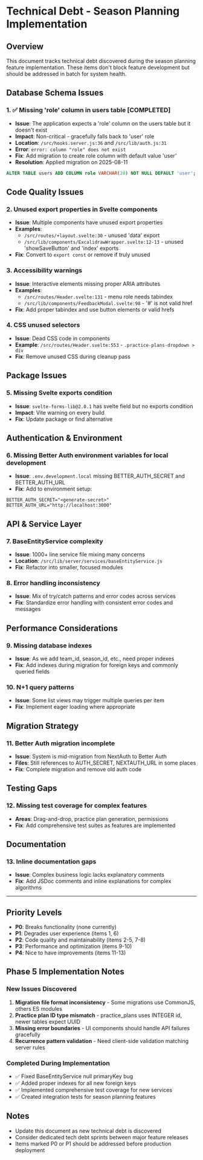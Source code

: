 # Technical Debt - Season Planning Implementation

## Overview
This document tracks technical debt discovered during the season planning feature implementation. These items don't block feature development but should be addressed in batch for system health.

## Database Schema Issues

### 1. ✅ Missing 'role' column in users table [COMPLETED]
- **Issue**: The application expects a 'role' column on the users table but it doesn't exist
- **Impact**: Non-critical - gracefully falls back to 'user' role
- **Location**: `/src/hooks.server.js:36` and `/src/lib/auth.js:31`
- **Error**: `error: column "role" does not exist`
- **Fix**: Add migration to create role column with default value 'user'
- **Resolution**: Applied migration on 2025-08-11
```sql
ALTER TABLE users ADD COLUMN role VARCHAR(20) NOT NULL DEFAULT 'user';
```

## Code Quality Issues

### 2. Unused export properties in Svelte components
- **Issue**: Multiple components have unused export properties
- **Examples**:
  - `/src/routes/+layout.svelte:30` - unused 'data' export
  - `/src/lib/components/ExcalidrawWrapper.svelte:12-13` - unused 'showSaveButton' and 'index' exports
- **Fix**: Convert to `export const` or remove if truly unused

### 3. Accessibility warnings
- **Issue**: Interactive elements missing proper ARIA attributes
- **Examples**:
  - `/src/routes/Header.svelte:131` - menu role needs tabindex
  - `/src/lib/components/FeedbackModal.svelte:98` - '#' is not valid href
- **Fix**: Add proper tabindex and use button elements or valid hrefs

### 4. CSS unused selectors
- **Issue**: Dead CSS code in components
- **Example**: `/src/routes/Header.svelte:553` - `.practice-plans-dropdown > div`
- **Fix**: Remove unused CSS during cleanup pass

## Package Issues

### 5. Missing Svelte exports condition
- **Issue**: `svelte-forms-lib@2.0.1` has svelte field but no exports condition
- **Impact**: Vite warning on every build
- **Fix**: Update package or find alternative

## Authentication & Environment

### 6. Missing Better Auth environment variables for local development
- **Issue**: `.env.development.local` missing BETTER_AUTH_SECRET and BETTER_AUTH_URL
- **Fix**: Add to environment setup:
```env
BETTER_AUTH_SECRET="<generate-secret>"
BETTER_AUTH_URL="http://localhost:3000"
```

## API & Service Layer

### 7. BaseEntityService complexity
- **Issue**: 1000+ line service file mixing many concerns
- **Location**: `/src/lib/server/services/baseEntityService.js`
- **Fix**: Refactor into smaller, focused modules

### 8. Error handling inconsistency
- **Issue**: Mix of try/catch patterns and error codes across services
- **Fix**: Standardize error handling with consistent error codes and messages

## Performance Considerations

### 9. Missing database indexes
- **Issue**: As we add team_id, season_id, etc., need proper indexes
- **Fix**: Add indexes during migration for foreign keys and commonly queried fields

### 10. N+1 query patterns
- **Issue**: Some list views may trigger multiple queries per item
- **Fix**: Implement eager loading where appropriate

## Migration Strategy

### 11. Better Auth migration incomplete
- **Issue**: System is mid-migration from NextAuth to Better Auth
- **Files**: Still references to AUTH_SECRET, NEXTAUTH_URL in some places
- **Fix**: Complete migration and remove old auth code

## Testing Gaps

### 12. Missing test coverage for complex features
- **Areas**: Drag-and-drop, practice plan generation, permissions
- **Fix**: Add comprehensive test suites as features are implemented

## Documentation

### 13. Inline documentation gaps
- **Issue**: Complex business logic lacks explanatory comments
- **Fix**: Add JSDoc comments and inline explanations for complex algorithms

---

## Priority Levels
- **P0**: Breaks functionality (none currently)
- **P1**: Degrades user experience (items 1, 6)
- **P2**: Code quality and maintainability (items 2-5, 7-8)
- **P3**: Performance and optimization (items 9-10)
- **P4**: Nice to have improvements (items 11-13)

## Phase 5 Implementation Notes

### New Issues Discovered
1. **Migration file format inconsistency** - Some migrations use CommonJS, others ES modules
2. **Practice plan ID type mismatch** - practice_plans uses INTEGER id, newer tables expect UUID
3. **Missing error boundaries** - UI components should handle API failures gracefully
4. **Recurrence pattern validation** - Need client-side validation matching server rules

### Completed During Implementation
- ✅ Fixed BaseEntityService null primaryKey bug
- ✅ Added proper indexes for all new foreign keys
- ✅ Implemented comprehensive test coverage for new services
- ✅ Created integration tests for season planning features

## Notes
- Update this document as new technical debt is discovered
- Consider dedicated tech debt sprints between major feature releases
- Items marked P0 or P1 should be addressed before production deployment